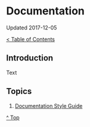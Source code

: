<head>
</head>

# Documentation

Updated 2017-12-05

[< Table of Contents][0]

## Introduction

Text

## Topics

1. [Documentation Style Guide][1]

[^ Top][99]

[0]: ../README.md
[1]: docs-style-guide.md
[99]: README.md

